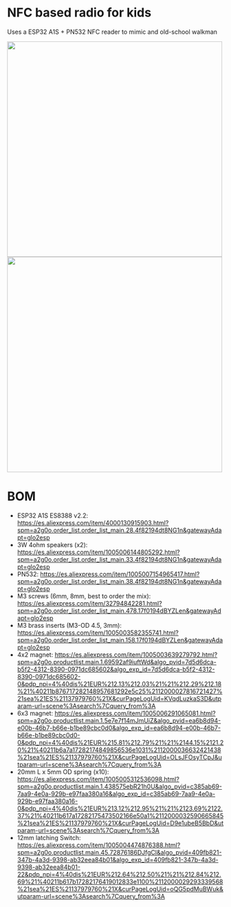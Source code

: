 # NFC based radio for kids

Uses a ESP32 A1S + PN532 NFC reader to mimic and old-school walkman

<img src="https://github.com/user-attachments/assets/a9f5c5d3-2e27-4fe0-b451-c024aa19bd1c" width="500">
<br/>
<img src="https://github.com/user-attachments/assets/28908ec0-2d63-413b-8d3d-23cb4a0d11ae" width="500">

# BOM

* ESP32 A1S ES8388 v2.2: https://es.aliexpress.com/item/4000130915903.html?spm=a2g0o.order_list.order_list_main.28.4f82194dt8NG1n&gatewayAdapt=glo2esp
* 3W 4ohm speakers (x2): https://es.aliexpress.com/item/1005006144805292.html?spm=a2g0o.order_list.order_list_main.33.4f82194dt8NG1n&gatewayAdapt=glo2esp
* PN532: https://es.aliexpress.com/item/1005007154965417.html?spm=a2g0o.order_list.order_list_main.38.4f82194dt8NG1n&gatewayAdapt=glo2esp
* M3 screws (6mm, 8mm, best to order the mix): https://es.aliexpress.com/item/32794842281.html?spm=a2g0o.order_list.order_list_main.478.17f0194dBYZLen&gatewayAdapt=glo2esp
* M3 brass inserts (M3-OD 4.5, 3mm): https://es.aliexpress.com/item/1005003582355741.html?spm=a2g0o.order_list.order_list_main.158.17f0194dBYZLen&gatewayAdapt=glo2esp
* 4x2 magnet: https://es.aliexpress.com/item/1005003639279792.html?spm=a2g0o.productlist.main.1.69592af9iuftWd&algo_pvid=7d5d6dca-b5f2-4312-8390-0971dc685602&algo_exp_id=7d5d6dca-b5f2-4312-8390-0971dc685602-0&pdp_npi=4%40dis%21EUR%212.13%212.03%21%21%212.29%212.18%21%40211b876717282148957681292e5c25%2112000027816721427%21sea%21ES%21137979760%21X&curPageLogUid=KVqdLuzkaS3D&utparam-url=scene%3Asearch%7Cquery_from%3A
* 6x3 magnet: https://es.aliexpress.com/item/1005006291065081.html?spm=a2g0o.productlist.main.1.5e7e7f14mJmUiZ&algo_pvid=ea6b8d94-e00b-46b7-b66e-b1be89cbc0d0&algo_exp_id=ea6b8d94-e00b-46b7-b66e-b1be89cbc0d0-0&pdp_npi=4%40dis%21EUR%215.81%212.79%21%21%2144.15%2121.20%21%40211b6a7a17282174849856536e1031%2112000036632421438%21sea%21ES%21137979760%21X&curPageLogUid=OLsJFOsyTCpJ&utparam-url=scene%3Asearch%7Cquery_from%3A
* 20mm L x 5mm OD spring (x10): https://es.aliexpress.com/item/1005005312536098.html?spm=a2g0o.productlist.main.1.438575ebR21h0U&algo_pvid=c385ab69-7aa9-4e0a-929b-e97faa380a16&algo_exp_id=c385ab69-7aa9-4e0a-929b-e97faa380a16-0&pdp_npi=4%40dis%21EUR%213.12%212.95%21%21%2123.69%2122.37%21%40211b617a17282175473502166e50a1%2112000032590665845%21sea%21ES%21137979760%21X&curPageLogUid=D9e1ubeB5BbD&utparam-url=scene%3Asearch%7Cquery_from%3A
* 12mm latching Switch: https://es.aliexpress.com/item/1005004474876388.html?spm=a2g0o.productlist.main.45.72876186DJfgCl&algo_pvid=409fb821-347b-4a3d-9398-ab32eea84b01&algo_exp_id=409fb821-347b-4a3d-9398-ab32eea84b01-22&pdp_npi=4%40dis%21EUR%212.64%212.50%21%21%212.84%212.69%21%40211b617b17282176419012833e1100%2112000029293339568%21sea%21ES%21137979760%21X&curPageLogUid=oQG5pdMuBWuk&utparam-url=scene%3Asearch%7Cquery_from%3A
